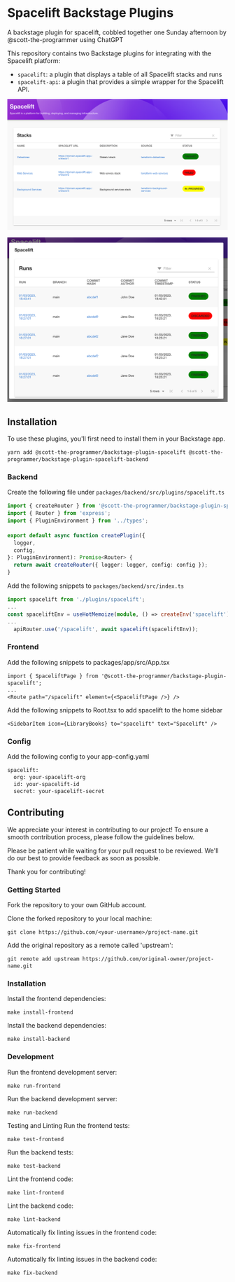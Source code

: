 # Spacelift Backstage Plugins

A backstage plugin for spacelift, cobbled together one Sunday afternoon by @scott-the-programmer using ChatGPT

This repository contains two Backstage plugins for integrating with the Spacelift platform:

- `spacelift`: a plugin that displays a table of all Spacelift stacks and runs
- `spacelift-api`: a plugin that provides a simple wrapper for the Spacelift API.

![Stacks](./docs/stacks.png)

![Runs](./docs/runs.png)

## Installation

To use these plugins, you'll first need to install them in your Backstage app.

```console
yarn add @scott-the-programmer/backstage-plugin-spacelift @scott-the-programmer/backstage-plugin-spacelift-backend
```

### Backend

Create the following file under `packages/backend/src/plugins/spacelift.ts`

```typescript
import { createRouter } from '@scott-the-programmer/backstage-plugin-spacelift-backend';
import { Router } from 'express';
import { PluginEnvironment } from '../types';

export default async function createPlugin({
  logger,
  config,
}: PluginEnvironment): Promise<Router> {
  return await createRouter({ logger: logger, config: config });
}
```

Add the following snippets to `packages/backend/src/index.ts`

```typescript
import spacelift from './plugins/spacelift';
...
const spaceliftEnv = useHotMemoize(module, () => createEnv('spacelift'));
...
  apiRouter.use('/spacelift', await spacelift(spaceliftEnv));
```

### Frontend

Add the following snippets to packages/app/src/App.tsx

```tsx
import { SpaceliftPage } from '@scott-the-programmer/backstage-plugin-spacelift';
...
<Route path="/spacelift" element={<SpaceliftPage />} />
```

Add the following snippets to Root.tsx to add spacelift to the home sidebar

```tsx
<SidebarItem icon={LibraryBooks} to="spacelift" text="Spacelift" />
```

### Config

Add the following config to your app-config.yaml

```
spacelift:
  org: your-spacelift-org
  id: your-spacelift-id
  secret: your-spacelift-secret
```

## Contributing
We appreciate your interest in contributing to our project! To ensure a smooth contribution process, please follow the guidelines below.

Please be patient while waiting for your pull request to be reviewed. We'll do our best to provide feedback as soon as possible.

Thank you for contributing!

### Getting Started
Fork the repository to your own GitHub account.

Clone the forked repository to your local machine:

```console
git clone https://github.com/<your-username>/project-name.git
```

Add the original repository as a remote called 'upstream':

```console
git remote add upstream https://github.com/original-owner/project-name.git
```

### Installation

Install the frontend dependencies:

```console
make install-frontend
```
Install the backend dependencies:

```console
make install-backend
```

### Development

Run the frontend development server:

```console
make run-frontend
```

Run the backend development server:

```console
make run-backend
```

Testing and Linting
Run the frontend tests:

```console
make test-frontend
```

Run the backend tests:

```console
make test-backend
```

Lint the frontend code:

```console
make lint-frontend
```

Lint the backend code:

```console
make lint-backend
```

Automatically fix linting issues in the frontend code:

```console
make fix-frontend
```

Automatically fix linting issues in the backend code:

```console
make fix-backend
```
